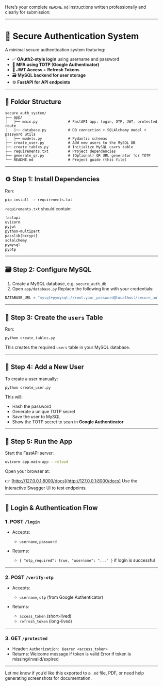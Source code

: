 Here’s your complete `README.md` instructions written professionally and clearly for submission:

---

# 🔐 Secure Authentication System

A minimal secure authentication system featuring:

* ✅ **OAuth2-style login** using username and password
* 🔐 **MFA using TOTP (Google Authenticator)**
* 🔑 **JWT Access + Refresh Tokens**
* 🗃️ **MySQL backend for user storage**
* ⚙️ **FastAPI for API endpoints**

---

## 📁 Folder Structure

```
secure_auth_system/
├── app/
│   ├── main.py              # FastAPI app: login, OTP, JWT, protected route
│   ├── database.py          # DB connection + SQLAlchemy model + password utils
│   ├── models.py            # Pydantic schemas
├── create_user.py           # Add new users to the MySQL DB
├── create_tables.py         # Initialize MySQL users table
├── requirements.txt         # Project dependencies
├── generate_qr.py           # (Optional) QR URL generator for TOTP
└── README.md                # Project guide (this file)
```

---

## ⚙️ Step 1: Install Dependencies

Run:

```bash
pip install -r requirements.txt
```

`requirements.txt` should contain:

```txt
fastapi
uvicorn
pyjwt
python-multipart
passlib[bcrypt]
sqlalchemy
pymysql
pyotp
```

---

## 🗃️ Step 2: Configure MySQL

1. Create a MySQL database, e.g. `secure_auth_db`
2. Open `app/database.py`
   Replace the following line with your credentials:

```python
DATABASE_URL = "mysql+pymysql://root:your_password@localhost/secure_auth_db"
```

---

## 🧱 Step 3: Create the `users` Table

Run:

```bash
python create_tables.py
```

This creates the required `users` table in your MySQL database.

---

## 👤 Step 4: Add a New User

To create a user manually:

```bash
python create_user.py
```

This will:

* Hash the password
* Generate a unique TOTP secret
* Save the user to MySQL
* Show the TOTP secret to scan in **Google Authenticator**

---

## 🚀 Step 5: Run the App

Start the FastAPI server:

```bash
uvicorn app.main:app --reload
```

Open your browser at:

👉 [http://127.0.0.1:8000/docs](http://127.0.0.1:8000/docs)
Use the interactive Swagger UI to test endpoints.

---

## 🔐 Login & Authentication Flow

### 1. **POST `/login`**

* Accepts:

  * `username`, `password`
* Returns:

  * `{ "otp_required": true, "username": "..." }` if login is successful

---

### 2. **POST `/verify-otp`**

* Accepts:

  * `username`, `otp` (from Google Authenticator)
* Returns:

  * `access_token` (short-lived)
  * `refresh_token` (long-lived)

---

### 3. **GET `/protected`**

* Header:
  `Authorization: Bearer <access_token>`
* Returns:
  Welcome message if token is valid
  Error if token is missing/invalid/expired

---

Let me know if you’d like this exported to a `.md` file, PDF, or need help generating screenshots for documentation.
